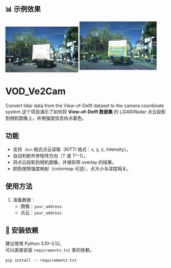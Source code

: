 ## 📊 示例效果

<p float="left">
  <img src="example.jpg" width="45%" />
  <img src="example_overlay.jpg" width="50%" />
</p>


# VOD_Ve2Cam
Convert lidar data from the View-of-Delft dataset to the camera coordinate system
这个项目演示了如何将 **View-of-Delft 数据集** 的 LiDAR/Radar 点云投影到相机图像上，并用强度信息给点着色。

## 功能
- 支持 `.bin` 格式点云读取（KITTI 格式：x, y, z, intensity）。
- 自动判断外参矩阵方向（T 或 T^-1）。
- 将点云投影到相机图像，并保存带 overlay 的结果。
- 颜色按照强度映射（colormap 可选），点大小与深度相关。

## 使用方法
1. 准备数据：
   - 图像：`your_address`
   - 点云：`your_address`
  
## 🔧 安装依赖

建议使用 Python 3.10–3.12。  
可以直接安装 `requirements.txt` 里的依赖。


```bash
pip install -r requirements.txt

